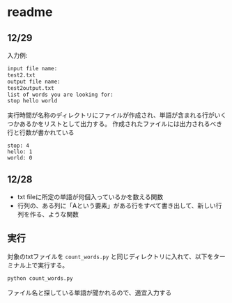 # readme

## 12/29
入力例:
```bash
input file name:
test2.txt
output file name:
test2output.txt
list of words you are looking for:
stop hello world
```

実行時間が名称のディレクトリにファイルが作成され、単語が含まれる行がいくつかあるかをリストとして出力する。
作成されたファイルには出力されるべき行と行数が書かれている
```
stop: 4
hello: 1
world: 0
```

## 12/28
* txt fileに所定の単語が何個入っているかを数える関数
* 行列の、ある列に「Aという要素」がある行をすべて書き出して、新しい行列を作る、ような関数

## 実行
対象のtxtファイルを `count_words.py` と同じディレクトリに入れて、以下をターミナル上で実行する。
```bash
python count_words.py
```

ファイル名と探している単語が聞かれるので、適宜入力する